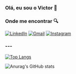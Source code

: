 ### Olá, eu sou o Victor 🤘

### Onde me encontrar 🔍


[![LinkedIn](https://img.shields.io/badge/linkedin-%230077B5.svg?style=for-the-badge&logo=linkedin&logoColor=white)](https://www.linkedin.com/in/victor-da-silva-lins-a0764a201/)
[![Gmail](https://img.shields.io/badge/Gmail-D14836?style=for-the-badge&logo=gmail&logoColor=white)](mailto:vicdron@gmail.com)
[![Instagram](https://img.shields.io/badge/Instagram-%23E4405F.svg?style=for-the-badge&logo=Instagram&logoColor=white)](https://www.instagram.com/vicdron/)


### ---
 
 [![Top Langs](https://github-readme-stats.vercel.app/api/top-langs/?username=vicdron&layout=compact)](https://github.com/anuraghazra/github-readme-stats)
 
![Anurag's GitHub stats](https://github-readme-stats.vercel.app/api?username=vicdron&show_icons=true&theme=Default)


